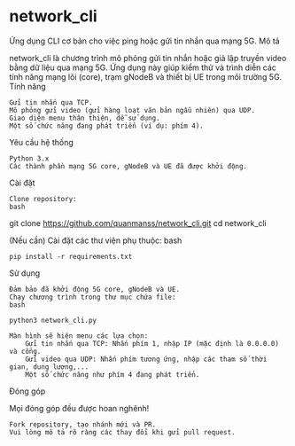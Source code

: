 # network_cli

Ứng dụng CLI cơ bản cho việc ping hoặc gửi tin nhắn qua mạng 5G.
Mô tả

network_cli là chương trình mô phỏng gửi tin nhắn hoặc giả lập truyền video bằng dữ liệu qua mạng 5G. Ứng dụng này giúp kiểm thử và trình diễn các tính năng mạng lõi (core), trạm gNodeB và thiết bị UE trong môi trường 5G.
Tính năng

    Gửi tin nhắn qua TCP.
    Mô phỏng gửi video (gửi hàng loạt văn bản ngẫu nhiên) qua UDP.
    Giao diện menu thân thiện, dễ sử dụng.
    Một số chức năng đang phát triển (ví dụ: phím 4).

Yêu cầu hệ thống

    Python 3.x
    Các thành phần mạng 5G core, gNodeB và UE đã được khởi động.

Cài đặt

    Clone repository:
    bash

git clone https://github.com/quanmanss/network_cli.git
    cd network_cli

(Nếu cần) Cài đặt các thư viện phụ thuộc:
bash

    pip install -r requirements.txt

Sử dụng

    Đảm bảo đã khởi động 5G core, gNodeB và UE.
    Chạy chương trình trong thư mục chứa file:
    bash

    python3 network_cli.py

    Màn hình sẽ hiện menu các lựa chọn:
        Gửi tin nhắn qua TCP: Nhấn phím 1, nhập IP (mặc định là 0.0.0.0) và cổng.
        Gửi video qua UDP: Nhấn phím tương ứng, nhập các tham số thời gian, dung lượng,...
        Một số chức năng như phím 4 đang phát triển.

Đóng góp

Mọi đóng góp đều được hoan nghênh!

    Fork repository, tạo nhánh mới và PR.
    Vui lòng mô tả rõ ràng các thay đổi khi gửi pull request.


